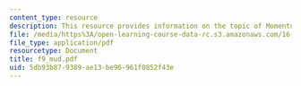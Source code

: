 ```yaml
---
content_type: resource
description: This resource provides information on the topic of Momentum Theorem Applications.
file: /media/https%3A/open-learning-course-data-rc.s3.amazonaws.com/16-01-unified-engineering-i-ii-iii-iv-fall-2005-spring-2006/5db93b879389ae13be96961f0852f43e_f9_mud.pdf
file_type: application/pdf
resourcetype: Document
title: f9_mud.pdf
uid: 5db93b87-9389-ae13-be96-961f0852f43e
---
```

